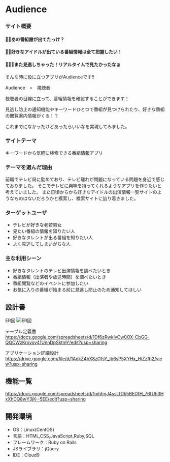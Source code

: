 # Audience

### サイト概要

#### 🤔💭あの番組誰が出てたっけ？
#### 👗💭好きなアイドルが出ている番組情報は全て把握したい！
#### 🤦‍♀️💭また見逃しちゃった！リアルタイムで見たかったなぁ

そんな時に役に立つアプリがAudienceです!!

Audience　=　視聴者

視聴者の目線に立って、番組情報を確認することができます！


見逃し防止の通知機能やキーワードひとつで番組が見つけられたり、好きな番組の閲覧案内情報がくる！？

これまでになかったけどあったらいいなを実現してみました。


### サイトテーマ
キーワードから気軽に検索できる番組情報アプリ

### テーマを選んだ理由
前職でテレビ局に勤めており、テレビ離れが問題になっている問題を身近で感じておりました。
そこでテレビに興味を持ってくれるようなアプリを作りたいと考えていました。
また日頃からから好きなアイドルの出演情報一覧サイトのようなものはないだろうかと模索し、検索サイトに辿り着きました。

### ターゲットユーザ
- テレビが好きな老若男女
- 見たい番組の情報を知りたい人
- 好きなタレントが出る番組を知りたい人
- よく見逃してしまいがちな人

### 主な利用シーン
- 好きなタレントのテレビ出演情報を調べたいとき
- 番組情報（出演者や放送時間）を調べたいとき
- 番組閲覧などのイベントに参加したい
- お気に入りの番組が始まる前に見逃し防止のため通知してほしい

## 設計書
ER図
![ER図](https://user-images.githubusercontent.com/82795561/125033899-e8484c80-e0ca-11eb-9621-bac5b3291e39.png)

テーブル定義書
https://docs.google.com/spreadsheets/d/1Df6zRwkIvCw0OX-CbGG-QQCWzKroyov41UnnDpSktmY/edit?usp=sharing

アプリケーション詳細設計
https://drive.google.com/file/d/1AdkZ4bX8zOfsY_ib6sP5XYHx_HiZzfh2/view?usp=sharing


## 機能一覧
https://docs.google.com/spreadsheets/d/1mhhgJ4ssLfDtj5BEDfH_76fUh3HxXhDQ8wY3jK--5EE/edit?usp=sharing

## 開発環境
- OS：Linux(CentOS)
- 言語：HTML,CSS,JavaScript,Ruby,SQL
- フレームワーク：Ruby on Rails
- JSライブラリ：jQuery
- IDE：Cloud9